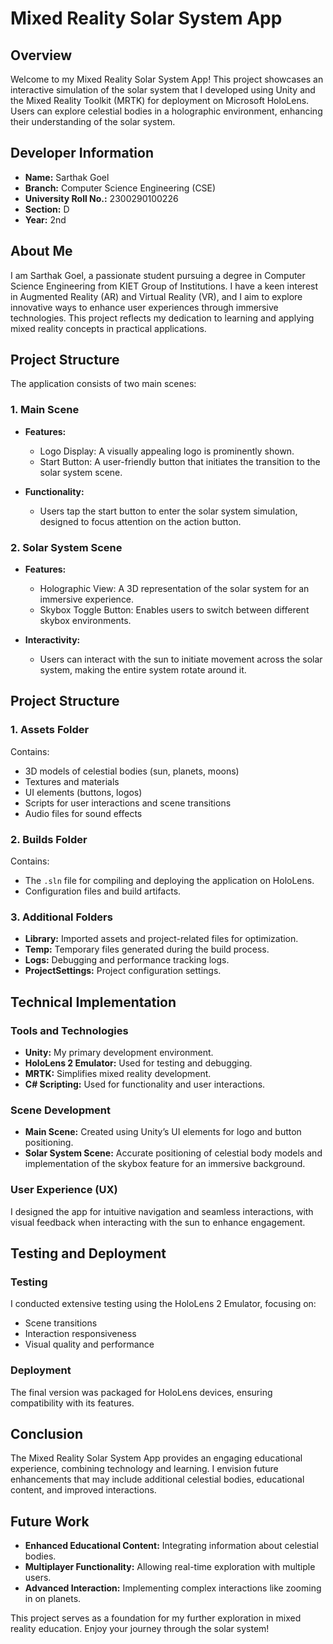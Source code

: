 # Mixed Reality Solar System App

## Overview
Welcome to my Mixed Reality Solar System App! This project showcases an interactive simulation of the solar system that I developed using Unity and the Mixed Reality Toolkit (MRTK) for deployment on Microsoft HoloLens. Users can explore celestial bodies in a holographic environment, enhancing their understanding of the solar system.

## Developer Information
- **Name:** Sarthak Goel
- **Branch:** Computer Science Engineering (CSE)
- **University Roll No.:** 2300290100226
- **Section:** D
- **Year:** 2nd

## About Me
I am Sarthak Goel, a passionate student pursuing a degree in Computer Science Engineering from KIET Group of Institutions. I have a keen interest in Augmented Reality (AR) and Virtual Reality (VR), and I aim to explore innovative ways to enhance user experiences through immersive technologies. This project reflects my dedication to learning and applying mixed reality concepts in practical applications.

## Project Structure
The application consists of two main scenes:

### 1. Main Scene
- **Features:**
  - Logo Display: A visually appealing logo is prominently shown.
  - Start Button: A user-friendly button that initiates the transition to the solar system scene.

- **Functionality:**
  - Users tap the start button to enter the solar system simulation, designed to focus attention on the action button.

### 2. Solar System Scene
- **Features:**
  - Holographic View: A 3D representation of the solar system for an immersive experience.
  - Skybox Toggle Button: Enables users to switch between different skybox environments.

- **Interactivity:**
  - Users can interact with the sun to initiate movement across the solar system, making the entire system rotate around it.

## Project Structure
### 1. Assets Folder
Contains:
- 3D models of celestial bodies (sun, planets, moons)
- Textures and materials
- UI elements (buttons, logos)
- Scripts for user interactions and scene transitions
- Audio files for sound effects

### 2. Builds Folder
Contains:
- The `.sln` file for compiling and deploying the application on HoloLens.
- Configuration files and build artifacts.

### 3. Additional Folders
- **Library:** Imported assets and project-related files for optimization.
- **Temp:** Temporary files generated during the build process.
- **Logs:** Debugging and performance tracking logs.
- **ProjectSettings:** Project configuration settings.

## Technical Implementation
### Tools and Technologies
- **Unity:** My primary development environment.
- **HoloLens 2 Emulator:** Used for testing and debugging.
- **MRTK:** Simplifies mixed reality development.
- **C# Scripting:** Used for functionality and user interactions.

### Scene Development
- **Main Scene:** Created using Unity’s UI elements for logo and button positioning.
- **Solar System Scene:** Accurate positioning of celestial body models and implementation of the skybox feature for an immersive background.

### User Experience (UX)
I designed the app for intuitive navigation and seamless interactions, with visual feedback when interacting with the sun to enhance engagement.

## Testing and Deployment
### Testing
I conducted extensive testing using the HoloLens 2 Emulator, focusing on:
- Scene transitions
- Interaction responsiveness
- Visual quality and performance

### Deployment
The final version was packaged for HoloLens devices, ensuring compatibility with its features.

## Conclusion
The Mixed Reality Solar System App provides an engaging educational experience, combining technology and learning. I envision future enhancements that may include additional celestial bodies, educational content, and improved interactions.

## Future Work
- **Enhanced Educational Content:** Integrating information about celestial bodies.
- **Multiplayer Functionality:** Allowing real-time exploration with multiple users.
- **Advanced Interaction:** Implementing complex interactions like zooming in on planets.

This project serves as a foundation for my further exploration in mixed reality education. Enjoy your journey through the solar system!
